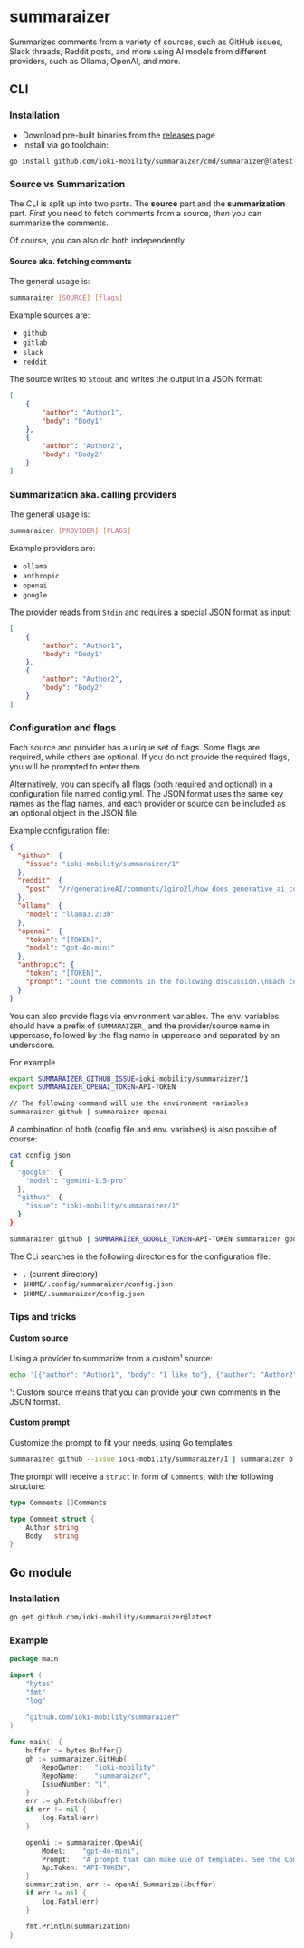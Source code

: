 # summaraizer
Summarizes comments from a variety of sources, such as GitHub issues, Slack threads, Reddit posts, and more
using AI models from different providers, such as Ollama, OpenAI, and more.

## CLI
### Installation

- Download pre-built binaries from the [releases](https://github.com/ioki-mobility/summaraizer/releases/latest) page
- Install via go toolchain:
```shell
go install github.com/ioki-mobility/summaraizer/cmd/summaraizer@latest
```

### Source vs Summarization

The CLI is split up into two parts.
The **source** part and the **summarization** part.
*First* you need to fetch comments from a source, *then* you can summarize the comments.

Of course, you can also do both independently.

#### Source aka. fetching comments

The general usage is:
```bash
summaraizer [SOURCE] [flags] 
```

Example sources are:
* `github`
* `gitlab`
* `slack`
* `reddit`

The source writes to `Stdout` and writes the output in a JSON format:
```json
[
    {
        "author": "Author1",
        "body": "Body1"
    },
    {
        "author": "Author2",
        "body": "Body2"
    }
]
```

### Summarization aka. calling providers

The general usage is:
```bash
summaraizer [PROVIDER] [FLAGS]
```

Example providers are:
* `ollama`
* `anthropic`
* `openai`
* `google`

The provider reads from `Stdin` and requires a special JSON format as input:
```json
[
    {
        "author": "Author1",
        "body": "Body1"
    },
    {
        "author": "Author2",
        "body": "Body2"
    }
]
```

### Configuration and flags

Each source and provider has a unique set of flags. 
Some flags are required, while others are optional. 
If you do not provide the required flags, you will be prompted to enter them.

Alternatively, you can specify all flags (both required and optional) 
in a configuration file named config.yml. 
The JSON format uses the same key names as the flag names,
and each provider or source can be included as an optional object in the JSON file.

Example configuration file:
```json
{
  "github": {
    "issue": "ioki-mobility/summaraizer/1"
  },
  "reddit": {
    "post": "/r/generativeAI/comments/1giro2l/how_does_generative_ai_compare_to_platforms_like/"
  },
  "ollama": {
    "model": "llama3.2:3b"
  },
  "openai": {
    "token": "[TOKEN]",
    "model": "gpt-4o-mini"
  },
  "anthropic": {
    "token": "[TOKEN]",
    "prompt": "Count the comments in the following discussion.\nEach comment is divided into a <comment> tag.\nHere is the discussion:\n{{ range $comment := . }}\n<comment>{{ $comment.Body }}</comment>\n{{end}}"
  }
}
```

You can also provide flags via environment variables.
The env. variables should have a prefix of `SUMMARAIZER_` and the provider/source name in uppercase,
followed by the flag name in uppercase and separated by an underscore.

For example
```bash
export SUMMARAIZER_GITHUB_ISSUE=ioki-mobility/summaraizer/1
export SUMMARAIZER_OPENAI_TOKEN=API-TOKEN

// The following command will use the environment variables
summaraizer github | summaraizer openai
```

A combination of both (config file and env. variables) is also possible of course:
```bash
cat config.json
{
  "google": {
    "model": "gemini-1.5-pro"
  },
  "github": {
    "issue": "ioki-mobility/summaraizer/1"
  }
}

summaraizer github | SUMMARAIZER_GOOGLE_TOKEN=API-TOKEN summaraizer google
```

The CLi searches in the following directories for the configuration file:
* `.` (current directory)
* `$HOME/.config/summaraizer/config.json`
* `$HOME/.summaraizer/config.json` 

### Tips and tricks

#### Custom source

Using a provider to summarize from a custom¹ source:
```bash 
echo '[{"author": "Author1", "body": "I like to"}, {"author": "Author2", "body": "Move it!"}]' | summaraizer ollama
```

¹: Custom source means that you can provide your own comments in the JSON format.

#### Custom prompt

Customize the prompt to fit your needs, using Go templates:
```bash
summaraizer github --issue ioki-mobility/summaraizer/1 | summaraizer ollama --prompt 'Please count the comments in the following discussion.\nEach comment is divided into a <comment> tag.\nHere is the discussion:\n{{ range $comment := . }}\n<comment>{{ $comment.Body }}</comment>\n{{end}}'
```

The prompt will receive a `struct` in form of `Comments`, with the following structure:
```go
type Comments []Comments

type Comment struct {
    Author string
    Body   string
}
```

## Go module
### Installation

```bash
go get github.com/ioki-mobility/summaraizer@latest
```

### Example

```go
package main

import (
	"bytes"
	"fmt"
	"log"
	
	"github.com/ioki-mobility/summaraizer"
)

func main() {
	buffer := bytes.Buffer{}
	gh := summaraizer.GitHub{
		RepoOwner:   "ioki-mobility",
		RepoName:    "summaraizer",
		IssueNumber: "1",
	}
	err := gh.Fetch(&buffer)
	if err != nil {
		log.Fatal(err)
	}

	openAi := summaraizer.OpenAi{
		Model:    "gpt-4o-mini",
		Prompt:   "A prompt that can make use of templates. See the Comments type",
		ApiToken: "API-TOKEN",
	}
	summarization, err := openAi.Summarize(&buffer)
	if err != nil {
		log.Fatal(err)
	}

	fmt.Println(summarization)
}
```
